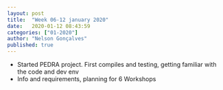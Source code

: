 ```yaml
---
layout: post
title:  "Week 06-12 january 2020"
date:   2020-01-12 08:43:59
categories: ["01-2020"]
author: "Nelson Gonçalves"
published: true
---
```


* Started PEDRA project. First compiles and testing, getting familiar with the code and dev env
* Info and requirements, planning for 6 Workshops

